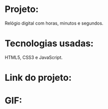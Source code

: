 # Projeto:
Relógio digital com horas, minutos e segundos.

# Tecnologias usadas: 
HTML5, CSS3 e JavaScript.

# Link do projeto:

# GIF:
